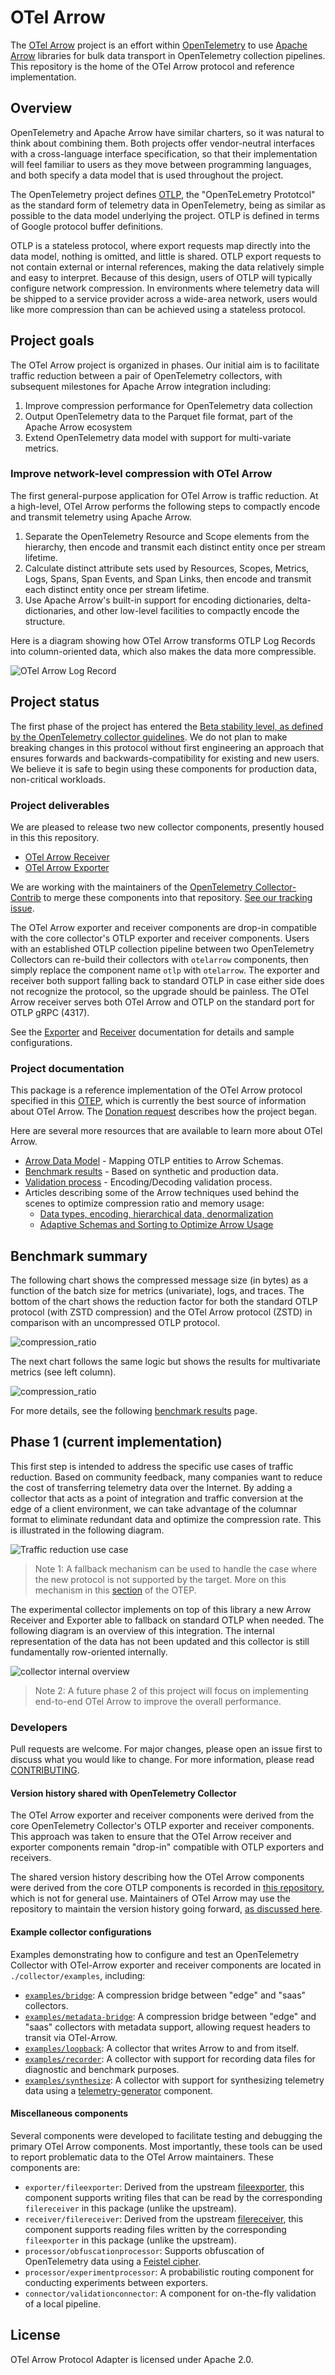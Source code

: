 # OTel Arrow

The [OTel Arrow](https://github.com/open-telemetry/otel-arrow) project
is an effort within [OpenTelemetry](https://opentelemetry.io/) to use
[Apache Arrow](https://arrow.apache.org/) libraries for bulk data
transport in OpenTelemetry collection pipelines.  This repository is
the home of the OTel Arrow protocol and reference implementation.

## Overview

OpenTelemetry and Apache Arrow have similar charters, so it was
natural to think about combining them.  Both projects offer
vendor-neutral interfaces with a cross-language interface
specification, so that their implementation will feel familiar to
users as they move between programming languages, and both specify a
data model that is used throughout the project.

The OpenTelemetry project defines
[OTLP](https://opentelemetry.io/docs/specs/otlp/), the "OpenTeLemetry
Prototcol" as the standard form of telemetry data in OpenTelemetry,
being as similar as possible to the data model underlying the project.
OTLP is defined in terms of Google protocol buffer definitions.

OTLP is a stateless protocol, where export requests map directly into
the data model, nothing is omitted, and little is shared.  OTLP export
requests to not contain external or internal references, making the
data relatively simple and easy to interpret.  Because of this design,
users of OTLP will typically configure network compression.  In
environments where telemetry data will be shipped to a service
provider across a wide-area network, users would like more compression
than can be achieved using a stateless protocol.

## Project goals

The OTel Arrow project is organized in phases.  Our initial aim is to
facilitate traffic reduction between a pair of OpenTelemetry
collectors, with subsequent milestones for Apache Arrow integration including:

1. Improve compression performance for OpenTelemetry data collection
1. Output OpenTelemetry data to the Parquet file format, part of the Apache Arrow ecosystem
2. Extend OpenTelemetry data model with support for multi-variate metrics.

### Improve network-level compression with OTel Arrow

The first general-purpose application for OTel Arrow is traffic
reduction.  At a high-level, OTel Arrow performs the following steps
to compactly encode and transmit telemetry using Apache Arrow.

1. Separate the OpenTelemetry Resource and Scope elements from the
   hierarchy, then encode and transmit each distinct entity once per
   stream lifetime.
2. Calculate distinct attribute sets used by Resources, Scopes,
   Metrics, Logs, Spans, Span Events, and Span Links, then encode and
   transmit each distinct entity once per stream lifetime.
3. Use Apache Arrow's built-in support for encoding dictionaries,
   delta-dictionaries, and other low-level facilities to compactly
   encode the structure.

Here is a diagram showing how OTel Arrow transforms OTLP Log Records
into column-oriented data, which also makes the data more compressible.

![OTel Arrow Log Record](https://github.com/open-telemetry/oteps/blob/main/text/img/0156_logs_schema.png?raw=true)

## Project status

The first phase of the project has entered the [Beta stability level,
as defined by the OpenTelemetry collector
guidelines](https://github.com/open-telemetry/opentelemetry-collector#beta).
We do not plan to make breaking changes in this protocol without first
engineering an approach that ensures forwards and
backwards-compatibility for existing and new users.  We believe it is
safe to begin using these components for production data, non-critical
workloads.

### Project deliverables 

We are pleased to release two new collector components, presently
housed in this this repository.

- [OTel Arrow Receiver](./collector/receiver/otelarrowreceiver/README.md)
- [OTel Arrow Exporter](./collector/exporter/otelarrowexporter/README.md)

We are working with the maintainers of the [OpenTelemetry
Collector-Contrib](https://github.com/open-telemetry/opentelemetry-collector-contrib)
to merge these components into that repository.  [See our tracking
issue](https://github.com/open-telemetry/opentelemetry-collector-contrib/issues/26491).

The OTel Arrow exporter and receiver components are drop-in compatible
with the core collector's OTLP exporter and receiver components.
Users with an established OTLP collection pipeline between two
OpenTelemetry Collectors can re-build their collectors with
`otelarrow` components, then simply replace the component name `otlp`
with `otelarrow`.  The exporter and receiver both support falling back
to standard OTLP in case either side does not recognize the protocol,
so the upgrade should be painless.  The OTel Arrow receiver serves
both OTel Arrow and OTLP on the standard port for OTLP gRPC (4317).

See the [Exporter](collector/exporter/otelarrowexporter/README.md) and
[Receiver](collector/receiver/otelarrowreceiver/README.md)
documentation for details and sample configurations.

### Project documentation

This package is a reference implementation of the OTel Arrow protocol
specified in this
[OTEP](https://github.com/open-telemetry/oteps/blob/main/text/0156-columnar-encoding.md),
which is currently the best source of information about OTel Arrow.
The [Donation
request](https://github.com/open-telemetry/community/issues/1332)
describes how the project began.

Here are several more resources that are available to learn more about OTel Arrow.

- [Arrow Data Model](docs/data_model.md) - Mapping OTLP entities to Arrow Schemas.
- [Benchmark results](docs/benchmarks.md) - Based on synthetic and production data.
- [Validation process](docs/validation_process.md) - Encoding/Decoding validation process. 
- Articles describing some of the Arrow techniques used behind the scenes to optimize compression ratio and memory usage:
  - [Data types, encoding, hierarchical data, denormalization](https://arrow.apache.org/blog/2023/04/11/our-journey-at-f5-with-apache-arrow-part-1/)
  - [Adaptive Schemas and Sorting to Optimize Arrow Usage](https://arrow.apache.org/blog/2023/06/26/our-journey-at-f5-with-apache-arrow-part-2/)

## Benchmark summary

The following chart shows the compressed message size (in bytes) as a function
of the batch size for metrics (univariate), logs, and traces. The bottom of the
chart shows the reduction factor for both the standard OTLP protocol (with ZSTD
compression) and the OTel Arrow protocol (ZSTD) in comparison with an
uncompressed OTLP protocol.

![compression_ratio](./docs/img/compression_ratio_summary_std_metrics.png)

The next chart follows the same logic but shows the results for multivariate
metrics (see left column).

![compression_ratio](./docs/img/compression_ratio_summary_multivariate_metrics.png)

For more details, see the following [benchmark results](docs/benchmarks.md) page.
 
## Phase 1 (current implementation)

This first step is intended to address the specific use cases of traffic reduction. Based on community feedback, many
companies want to reduce the cost of transferring telemetry data over the Internet. By adding a collector that acts as
a point of integration and traffic conversion at the edge of a client environment, we can take advantage of the columnar
format to eliminate redundant data and optimize the compression rate. This is illustrated in the following diagram.

![Traffic reduction use case](docs/img/traffic_reduction_use_case.png)

> Note 1: A fallback mechanism can be used to handle the case where the new protocol is not supported by the target. 
> More on this mechanism in this [section](https://github.com/lquerel/oteps/blob/main/text/0156-columnar-encoding.md#protocol-extension-and-fallback-mechanism) of the OTEP. 

The experimental collector implements on top of this library a new Arrow Receiver and Exporter able to fallback on
standard OTLP when needed. The following diagram is an overview of this integration. The internal representation of the
data has not been updated and this collector is still fundamentally row-oriented internally.

![collector internal overview](docs/img/collector_internal_overview.png)

> Note 2: A future phase 2 of this project will focus on implementing end-to-end OTel Arrow to improve the overall
> performance.

### Developers

Pull requests are welcome. For major changes, please open an issue
first to discuss what you would like to change.  For more information, please
read [CONTRIBUTING](CONTRIBUTING.md).

#### Version history shared with OpenTelemetry Collector

The OTel Arrow exporter and receiver components were derived from the
core OpenTelemetry Collector's OTLP exporter and receiver components.
This approach was taken to ensure that the OTel Arrow receiver and
exporter components remain "drop-in" compatible with OTLP exporters
and receivers.

The shared version history describing how the OTel Arrow components
were derived from the core OTLP components is recorded in [this
repository](https://github.com/open-telemetry/otel-arrow-collector),
which is not for general use.  Maintainers of OTel Arrow may use the
repository to maintain the version history going forward, [as discussed
here](https://github.com/open-telemetry/otel-arrow/issues/43).

#### Example collector configurations

Examples demonstrating how to configure and test an OpenTelemetry
Collector with OTel-Arrow exporter and receiver components are located
in `./collector/examples`, including:

- [`examples/bridge`](https://github.com/f5/otel-arrow-adapter/tree/main/collector/examples/bridge):
  A compression bridge between "edge" and "saas" collectors.
- [`examples/metadata-bridge`](https://github.com/f5/otel-arrow-adapter/tree/main/collector/examples/metadata-bridge):
  A compression bridge between "edge" and "saas" collectors with metadata support, allowing request headers to transit via OTel-Arrow.
- [`examples/loopback`](https://github.com/f5/otel-arrow-adapter/tree/main/collector/examples/loopback):
  A collector that writes Arrow to and from itself.
- [`examples/recorder`](https://github.com/f5/otel-arrow-adapter/tree/main/collector/examples/recorder):
  A collector with support for recording data files for diagnostic and benchmark purposes.
- [`examples/synthesize`](https://github.com/f5/otel-arrow-adapter/tree/main/collector/examples/synthesize):
  A collector with support for synthesizing telemetry data using a [telemetry-generator](https://github.com/lightstep/telemetry-generator) component.

#### Miscellaneous components

Several components were developed to facilitate testing and debugging
the primary OTel Arrow components.  Most importantly, these tools can
be used to report problematic data to the OTel Arrow maintainers.
These components are:

- `exporter/fileexporter`: Derived from the upstream [fileexporter](https://github.com/open-telemetry/opentelemetry-collector-contrib/tree/main/exporter/fileexporter), this component supports writing files that can be read by the corresponding `filereceiver` in this package (unlike the upstream).
- `receiver/filereceiver`: Derived from the upstream [filereceiver](https://github.com/open-telemetry/opentelemetry-collector-contrib/tree/main/receiver/filereceiver), this component supports reading files written by the corresponding `fileexporter` in this package (unlike the upstream).
- `processor/obfuscationprocessor`: Supports obfuscation of OpenTelemetry data using a [Feistel cipher](https://en.wikipedia.org/wiki/Feistel_cipher).
- `processor/experimentprocessor`: A probabilistic routing component for conducting experiments between exporters.
- `connector/validationconnector`: A component for on-the-fly validation of a local pipeline.

## License

OTel Arrow Protocol Adapter is licensed under Apache 2.0.

